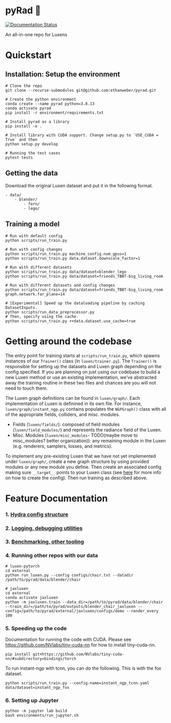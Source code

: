 # pyRad :metal:

[![Documentation Status](https://readthedocs.com/projects/plenoptix-pyrad/badge/?version=latest)](https://plenoptix-pyrad.readthedocs-hosted.com/en/latest/?badge=latest)

An all-in-one repo for Luxens

# Quickstart

## Installation: Setup the environment

```
# Clone the repo
git clone --recurse-submodules git@github.com:ethanweber/pyrad.git

# Create the python environment
conda create --name pyrad python=3.8.13
conda activate pyrad
pip install -r environment/requirements.txt

# Install pyrad as a library
pip install -e .

# Install library with CUDA support. Change setup.py to `USE_CUDA = True` and then
python setup.py develop

# Running the test cases
pytest tests
```

## Getting the data

Download the original Luxen dataset and put it in the following format.

```
- data/
    - blender/
        - fern/
        - lego/
```

## Training a model

```
# Run with default config
python scripts/run_train.py

# Run with config changes
python scripts/run_train.py machine_config.num_gpus=1
python scripts/run_train.py data.dataset.downscale_factor=1

# Run with different datasets
python scripts/run_train.py data/dataset=blender_lego
python scripts/run_train.py data/dataset=friends_TBBT-big_living_room

# Run with different datasets and config changes
python scripts/run_train.py data/dataset=friends_TBBT-big_living_room graph.network.far_plane=14

# [Experimental] Speed up the dataloading pipeline by caching DatasetInputs.
python scripts/run_data_preprocessor.py
# Then, specify using the cache.
python scripts/run_train.py ++data.dataset.use_cache=true
```

# Getting around the codebase

The entry point for training starts at `scripts/run_train.py`, which spawns instances of our `Trainer()` class (in `luxen/trainer.py`). The `Trainer()` is responsible for setting up the datasets and Luxen graph depending on the config specified. If you are planning on just using our codebase to build a new Luxen method or use an existing implementation, we've abstracted away the training routine in these two files and chances are you will not need to touch them.

The Luxen graph definitions can be found in `luxen/graph/`. Each implementation of Luxen is definined in its own file. For instance, `luxen/graph/instant_ngp.py` contains populates the `NGPGraph()` class with all of the appropriate fields, colliders, and misc. modules.
* Fields (`luxen/fields/`): composed of field modules (`luxen/field_modules/`) and represents the radiance field of the Luxen.
* Misc. Modules (`luxen/misc_modules`- TODO(maybe move to misc_modules? better organization)): any remaining module in the Luxen (e.g. renderers, samplers, losses, and metrics).

To implement any pre-existing Luxen that we have not yet implemented under `luxen/graph/`, create a new graph structure by using provided modules or any new module you define. Then create an associated config making sure `__target__` points to your Luxen class (see [here](./configs/README.md) for more info on how to create the config). Then run training as described above.

# Feature Documentation

### 1. [Hydra config structure](./configs/README.md)
### 2. [Logging, debugging utilities](./pyrad/utils/README.md)
### 3. [Benchmarking, other tooling](./scripts/README.md)

### 4. Running other repos with our data

```
# luxen-pytorch
cd external
python run_luxen.py --config configs/chair.txt --datadir /path/to/pyrad/data/blender/chair

# jaxluxen
cd external
conda activate jaxluxen
python -m jaxluxen.train --data_dir=/path/to/pyrad/data/blender/chair --train_dir=/path/to/pyrad/outputs/blender_chair_jaxluxen --config=/path/to/pyrad/external/jaxluxen/configs/demo --render_every 100
```

### 5. Speeding up the code
Documentation for running the code with CUDA.
Please see https://github.com/NVlabs/tiny-cuda-nn for how to install tiny-cuda-nn.

```
pip install git+https://github.com/NVlabs/tiny-cuda-nn/#subdirectory=bindings/torch
```

To run instant-ngp with tcnn, you can do the following. This is with the fox dataset.

```
python scripts/run_train.py --config-name=instant_ngp_tcnn.yaml data/dataset=instant_ngp_fox
```

### 6. Setting up Jupyter

```
python -m jupyter lab build
bash environments/run_jupyter.sh
```

